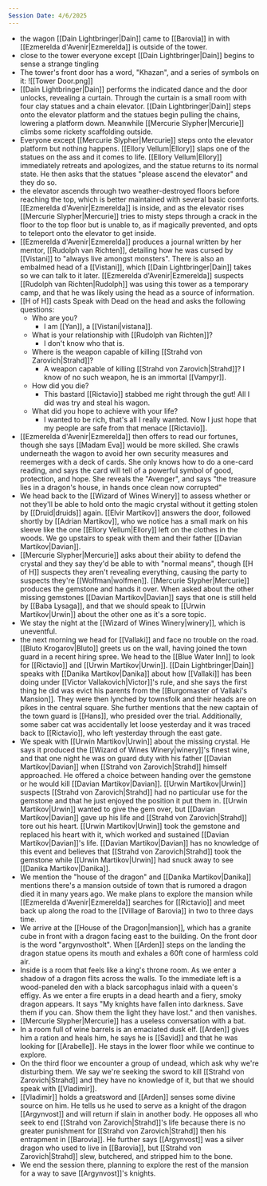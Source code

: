 ```yaml
---
Session Date: 4/6/2025
---
```

- the wagon [[Dain Lightbringer|Dain]] came to [[Barovia]] in with [[Ezmerelda d'Avenir|Ezmerelda]] is outside of the tower.
- close to the tower everyone except [[Dain Lightbringer|Dain]] begins to sense a strange tingling
- The tower's front door has a word, "Khazan", and a series of symbols on it: ![[Tower Door.png]]
- [[Dain Lightbringer|Dain]] performs the indicated dance and the door unlocks, revealing a curtain. Through the curtain is a small room with four clay statues and a chain elevator. [[Dain Lightbringer|Dain]] steps onto the elevator platform and the statues begin pulling the chains, lowering a platform down. Meanwhile [[Mercurie Slypher|Mercurie]] climbs some rickety scaffolding outside.
- Everyone except [[Mercurie Slypher|Mercurie]] steps onto the elevator platform but nothing happens. [[Ellory Vellum|Ellory]] slaps one of the statues on the ass and it comes to life. [[Ellory Vellum|Ellory]] immediately retreats and apologizes, and the statue returns to its normal state. He then asks that the statues "please ascend the elevator" and they do so.
- the elevator ascends through two weather-destroyed floors before reaching the top, which is better maintained with several basic comforts. [[Ezmerelda d'Avenir|Ezmerelda]] is inside, and as the elevator rises [[Mercurie Slypher|Mercurie]] tries to misty steps through a crack in the floor to the top floor but is unable to, as if magically prevented, and opts to teleport onto the elevator to get inside.
- [[Ezmerelda d'Avenir|Ezmerelda]] produces a journal written by her mentor, [[Rudolph van Richten]], detailing how he was cursed by [[Vistani]] to "always live amongst monsters". There is also an embalmed head of a [[Vistani]], which [[Dain Lightbringer|Dain]] takes so we can talk to it later. [[Ezmerelda d'Avenir|Ezmerelda]] suspects [[Rudolph van Richten|Rudolph]] was using this tower as a temporary camp, and that he was likely using the head as a source of information.
- [[H of H]] casts Speak with Dead on the head and asks the following questions:
	- Who are you?
		- I am [[Yan]], a [[Vistani|vistana]].
	- What is your relationship with [[Rudolph van Richten]]?
		- I don't know who that is.
	- Where is the weapon capable of killing [[Strahd von Zarovich|Strahd]]?
		- A weapon capable of killing [[Strahd von Zarovich|Strahd]]? I know of no such weapon, he is an immortal [[Vampyr]].
	- How did you die?
		- This bastard [[Rictavio]] stabbed me right through the gut! All I did was try and steal his wagon.
	- What did you hope to achieve with your life?
		- I wanted to be rich, that's all I really wanted. Now I just hope that my people are safe from that menace [[Rictavio]].
- [[Ezmerelda d'Avenir|Ezmerelda]] then offers to read our fortunes, though she says [[Madam Eva]] would be more skilled. She crawls underneath the wagon to avoid her own security measures and reemerges with a deck of cards. She only knows how to do a one-card reading, and says the card will tell of a powerful symbol of good, protection, and hope. She reveals the "Avenger", and says "the treasure lies in a dragon's house, in hands once clean now corrupted"
- We head back to the [[Wizard of Wines Winery]] to assess whether or not they'll be able to hold onto the magic crystal without it getting stolen by [[Druid|druids]] again. [[Elvir Martikov]] answers the door, followed shortly by [[Adrian Martikov]], who we notice has a small mark on his sleeve like the one [[Ellory Vellum|Ellory]] left on the clothes in the woods. We go upstairs to speak with them and their father [[Davian Martikov|Davian]].
- [[Mercurie Slypher|Mercurie]] asks about their ability to defend the crystal and they say they'd be able to with "normal means", though [[H of H]] suspects they aren't revealing everything, causing the party to suspects they're [[Wolfman|wolfmen]]. [[Mercurie Slypher|Mercurie]] produces the gemstone and hands it over. When asked about the other missing gemstones [[Davian Martikov|Davian]] says that one is still held by [[Baba Lysaga]], and that we should speak to [[Urwin Martikov|Urwin]] about the other one as it's a sore topic.
- We stay the night at the [[Wizard of Wines Winery|winery]], which is uneventful.
- the next morning we head for [[Vallaki]] and face no trouble on the road. [[Bluto Krogarov|Bluto]] greets us on the wall, having joined the town guard in a recent hiring spree. We head to the [[Blue Water Inn]] to look for [[Rictavio]] and [[Urwin Martikov|Urwin]]. [[Dain Lightbringer|Dain]] speaks with [[Danika Martikov|Danika]] about how [[Vallaki]] has been doing under [[Victor Vallakovich|Victor]]'s rule, and she says the first thing he did was evict his parents from the [[Burgomaster of Vallaki's Mansion]]. They were then lynched by townsfolk and their heads are on pikes in the central square. She further mentions that the new captain of the town guard is [[Hans]], who presided over the trial. Additionally, some saber cat was accidentally let loose yesterday and it was traced back to [[Rictavio]], who left yesterday through the east gate.
- We speak with [[Urwin Martikov|Urwin]] about the missing crystal. He says it produced the [[Wizard of Wines Winery|winery]]'s finest wine, and that one night he was on guard duty with his father [[Davian Martikov|Davian]] when [[Strahd von Zarovich|Strahd]] himself approached. He offered a choice between handing over the gemstone or he would kill [[Davian Martikov|Davian]]. [[Urwin Martikov|Urwin]] suspects [[Strahd von Zarovich|Strahd]] had no particular use for the gemstone and that he just enjoyed the position it put them in. [[Urwin Martikov|Urwin]] wanted to give the gem over, but [[Davian Martikov|Davian]] gave up his life and [[Strahd von Zarovich|Strahd]] tore out his heart. [[Urwin Martikov|Urwin]] took the gemstone and replaced his heart with it, which worked and sustained [[Davian Martikov|Davian]]'s life. [[Davian Martikov|Davian]] has no knowledge of this event and believes that [[Strahd von Zarovich|Strahd]] took the gemstone while [[Urwin Martikov|Urwin]] had snuck away to see [[Danika Martikov|Danika]].
- We mention the "house of the dragon" and [[Danika Martikov|Danika]] mentions there's a mansion outside of town that is rumored a dragon died it in many years ago. We make plans to explore the mansion while [[Ezmerelda d'Avenir|Ezmerelda]] searches for [[Rictavio]] and meet back up along the road to the [[Village of Barovia]] in two to three days time.
- We arrive at the [[House of the Dragon|mansion]], which has a granite cube in front with a dragon facing east to the building. On the front door is the word "argynvostholt". When [[Arden]] steps on the landing the dragon statue opens its mouth and exhales a 60ft cone of harmless cold air.
- Inside is a room that feels like a king's throne room. As we enter a shadow of a dragon flits across the walls. To the immediate left is a wood-paneled den with a black sarcophagus inlaid with a queen's effigy. As we enter a fire erupts in a dead hearth and a fiery, smoky dragon appears. It says "My knights have fallen into darkness. Save them if you can. Show them the light they have lost." and then vanishes.
- [[Mercurie Slypher|Mercurie]] has a useless conversation with a bat.
- In a room full of wine barrels is an emaciated dusk elf. [[Arden]] gives him a ration and heals him, he says he is [[Savid]] and that he was looking for [[Arabelle]]. He stays in the lower floor while we continue to explore.
- On the third floor we encounter a group of undead, which ask why we're disturbing them. We say we're seeking the sword to kill [[Strahd von Zarovich|Strahd]] and they have no knowledge of it, but that we should speak with [[Vladimir]].
- [[Vladimir]] holds a greatsword and [[Arden]] senses some divine source on him. He tells us he used to serve as a knight of the dragon [[Argynvost]] and will return if slain in another body. He opposes all who seek to end [[Strahd von Zarovich|Strahd]]'s life because there is no greater punishment for [[Strahd von Zarovich|Strahd]] then his entrapment in [[Barovia]]. He further says [[Argynvost]] was a silver dragon who used to live in [[Barovia]], but [[Strahd von Zarovich|Strahd]] slew, butchered, and stripped him to the bone.
- We end the session there, planning to explore the rest of the mansion for a way to save [[Argynvost]]'s knights.